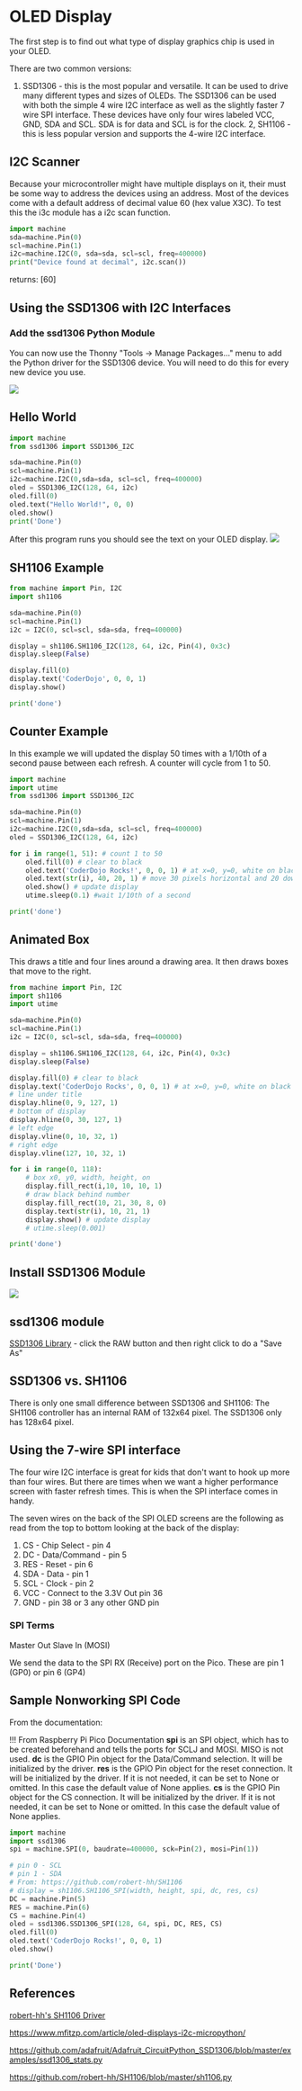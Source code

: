 # OLED Display

The first step is to find out what type of display graphics chip is used in your OLED.

There are two common versions:

1. SSD1306 - this is the most popular and versatile.  It can be used to drive many different types and sizes of OLEDs.  The SSD1306 can be used with both the simple 4 wire I2C interface as well as the slightly faster 7 wire SPI interface.  These devices have only four wires labeled VCC, GND, SDA and SCL.  SDA is for data and SCL is for the clock.
2, SH1106 - this is less popular version and supports the 4-wire I2C interface.



## I2C Scanner
Because your microcontroller might have multiple displays on it, their must be some way to address the devices using an address.  Most of the devices come with a default address of decimal value 60 (hex value X3C).  To test this the i3c module has a i2c scan function.

```py
import machine
sda=machine.Pin(0)
scl=machine.Pin(1)
i2c=machine.I2C(0, sda=sda, scl=scl, freq=400000)
print("Device found at decimal", i2c.scan())
```

returns: [60]

## Using the SSD1306 with I2C Interfaces

### Add the ssd1306 Python Module
You can now use the Thonny "Tools -> Manage Packages..." menu to add the Python driver for the SSD1306 device.  You will need to do this for every new device you use.

![](img/thonny-add-ssd1306.png)

## Hello World

```py
import machine
from ssd1306 import SSD1306_I2C

sda=machine.Pin(0)
scl=machine.Pin(1)
i2c=machine.I2C(0,sda=sda, scl=scl, freq=400000)
oled = SSD1306_I2C(128, 64, i2c)
oled.fill(0)
oled.text("Hello World!", 0, 0)
oled.show()
print('Done')
```

After this program runs you should see the text on your OLED display.
![](oled-hello-world.png)

## SH1106 Example

```py
from machine import Pin, I2C
import sh1106

sda=machine.Pin(0)
scl=machine.Pin(1)
i2c = I2C(0, scl=scl, sda=sda, freq=400000)

display = sh1106.SH1106_I2C(128, 64, i2c, Pin(4), 0x3c)
display.sleep(False)

display.fill(0)
display.text('CoderDojo', 0, 0, 1)
display.show()

print('done')
```

## Counter Example
In this example we will updated the display 50 times with a 1/10th of a second pause between each refresh.  A counter will cycle from 1 to 50.

```py
import machine
import utime
from ssd1306 import SSD1306_I2C

sda=machine.Pin(0)
scl=machine.Pin(1)
i2c=machine.I2C(0,sda=sda, scl=scl, freq=400000)
oled = SSD1306_I2C(128, 64, i2c)

for i in range(1, 51): # count 1 to 50
    oled.fill(0) # clear to black
    oled.text('CoderDojo Rocks!', 0, 0, 1) # at x=0, y=0, white on black
    oled.text(str(i), 40, 20, 1) # move 30 pixels horizontal and 20 down from the top
    oled.show() # update display
    utime.sleep(0.1) #wait 1/10th of a second

print('done')
```


## Animated Box
This draws a title and four lines around a drawing area.  It then draws boxes that move to the right.

```py
from machine import Pin, I2C
import sh1106
import utime

sda=machine.Pin(0)
scl=machine.Pin(1)
i2c = I2C(0, scl=scl, sda=sda, freq=400000)

display = sh1106.SH1106_I2C(128, 64, i2c, Pin(4), 0x3c)
display.sleep(False)

display.fill(0) # clear to black
display.text('CoderDojo Rocks', 0, 0, 1) # at x=0, y=0, white on black
# line under title
display.hline(0, 9, 127, 1)
# bottom of display
display.hline(0, 30, 127, 1)
# left edge
display.vline(0, 10, 32, 1)
# right edge
display.vline(127, 10, 32, 1)

for i in range(0, 118):
    # box x0, y0, width, height, on
    display.fill_rect(i,10, 10, 10, 1)
    # draw black behind number
    display.fill_rect(10, 21, 30, 8, 0)
    display.text(str(i), 10, 21, 1)
    display.show() # update display
    # utime.sleep(0.001)

print('done')
```

## Install SSD1306 Module

![](img/install-ssd1306.png)

## ssd1306 module

[SSD1306 Library](https://github.com/micropython/micropython/blob/master/drivers/display/ssd1306.py) - click the RAW button and then right click to do a "Save As"

## SSD1306 vs. SH1106
There is only one small difference between SSD1306 and SH1106: The SH1106 controller has an internal RAM of 132x64 pixel. The SSD1306 only has 128x64 pixel.

## Using the 7-wire SPI interface
The four wire I2C interface is great for kids that don't want to hook up more than four wires.  But there are times when we want a higher performance screen with faster refresh times.  This is when the SPI interface comes in handy.

The seven wires on the back of the SPI OLED screens are the following as read from the top to bottom looking at the back of the display:

1. CS - Chip Select - pin 4
2. DC - Data/Command - pin 5
3. RES - Reset - pin 6
4. SDA - Data - pin 1
5. SCL - Clock - pin 2
6. VCC - Connect to the 3.3V Out pin 36
7. GND - pin 38 or 3 any other GND pin

### SPI Terms
Master Out Slave In (MOSI)


We send the data to the SPI RX (Receive) port on the Pico.  These are pin 1 (GP0) or pin 6 (GP4)

## Sample Nonworking SPI Code

From the documentation:

!!! From Raspberry Pi Pico Documentation
    **spi** is an SPI object, which has to be created beforehand and tells the ports for SCLJ and MOSI. MISO is not used.
    **dc** is the GPIO Pin object for the Data/Command selection. It will be initialized by the driver.
    **res** is the GPIO Pin object for the reset connection. It will be initialized by the driver. If it is not needed, it can be set to None or omitted. In this case the default value of None applies.
    **cs** is the GPIO Pin object for the CS connection. It will be initialized by the driver. If it is not needed, it can be set to None or omitted. In this case the default value of None applies.

```py
import machine
import ssd1306
spi = machine.SPI(0, baudrate=400000, sck=Pin(2), mosi=Pin(1))

# pin 0 - SCL
# pin 1 - SDA
# From: https://github.com/robert-hh/SH1106
# display = sh1106.SH1106_SPI(width, height, spi, dc, res, cs)
DC = machine.Pin(5)
RES = machine.Pin(6)
CS = machine.Pin(4)
oled = ssd1306.SSD1306_SPI(128, 64, spi, DC, RES, CS)
oled.fill(0)
oled.text('CoderDojo Rocks!', 0, 0, 1)
oled.show()

print('Done')
```

## References

[robert-hh's SH1106 Driver](https://github.com/robert-hh/SH1106)

https://www.mfitzp.com/article/oled-displays-i2c-micropython/

https://github.com/adafruit/Adafruit_CircuitPython_SSD1306/blob/master/examples/ssd1306_stats.py

https://github.com/robert-hh/SH1106/blob/master/sh1106.py